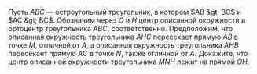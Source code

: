 Пусть $ABC$ — остроугольный треугольник, в котором $AB &gt; BC$ 
и $AC &gt; BC$. Обозначим через $O$ и $H$ центр описанной окружности 
и ортоцентр треугольника $ABC$, соответственно. Предположим, 
что описанная окружность треугольника $AHC$ пересекает прямую 
$AB$ в точке $M$, отличной от $A$, а описанная окружность треугольника
$AHB$ пересекает прямую $AC$ в точке $N$, также отличной от $A$.
Докажите, что центр описанной окружности треугольника $MNH$ 
лежит на прямой $OH$.